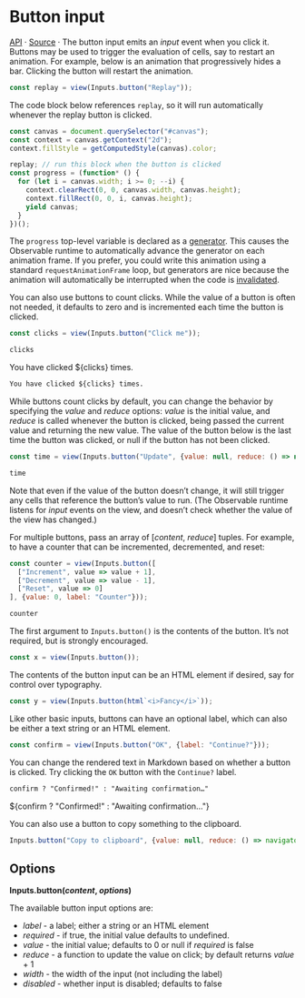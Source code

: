 # Button input

<a href="https://github.com/observablehq/inputs/blob/main/README.md#button">API</a> · <a href="https://github.com/observablehq/inputs/blob/main/src/button.js">Source</a> · The button input emits an *input* event when you click it. Buttons may be used to trigger the evaluation of cells, say to restart an animation. For example, below is an animation that progressively hides a bar. Clicking the button will restart the animation.

<canvas id="canvas" width="360" height="20" style="max-width: 100%; color: var(--theme-foreground-focus); border: solid 1px var(--theme-foreground);"></canvas>

```js echo
const replay = view(Inputs.button("Replay"));
```

 The code block below references <code>replay</code>, so it will run automatically whenever the replay button is clicked.

```js
const canvas = document.querySelector("#canvas");
const context = canvas.getContext("2d");
context.fillStyle = getComputedStyle(canvas).color;
```

```js echo
replay; // run this block when the button is clicked
const progress = (function* () {
  for (let i = canvas.width; i >= 0; --i) {
    context.clearRect(0, 0, canvas.width, canvas.height);
    context.fillRect(0, 0, i, canvas.height);
    yield canvas;
  }
})();
```

<div class="note">The <code>progress</code> top-level variable is declared as a <a href="../reactivity#generators">generator</a>. This causes the Observable runtime to automatically advance the generator on each animation frame. If you prefer, you could write this animation using a standard <code>requestAnimationFrame</code> loop, but generators are nice because the animation will automatically be interrupted when the code is <a href="../reactivity#invalidation">invalidated</a>.</div>

You can also use buttons to count clicks. While the value of a button is often not needed, it defaults to zero and is incremented each time the button is clicked.

```js echo
const clicks = view(Inputs.button("Click me"));
```

```js echo
clicks
```

You have clicked ${clicks} times.

```md
You have clicked ${clicks} times.
```

While buttons count clicks by default, you can change the behavior by specifying the *value* and *reduce* options: *value* is the initial value, and *reduce* is called whenever the button is clicked, being passed the current value and returning the new value. The value of the button below is the last time the button was clicked, or null if the button has not been clicked.

```js echo
const time = view(Inputs.button("Update", {value: null, reduce: () => new Date}));
```

```js
time
```

Note that even if the value of the button doesn’t change, it will still trigger any cells that reference the button’s value to run. (The Observable runtime listens for *input* events on the view, and doesn’t check whether the value of the view has changed.)

For multiple buttons, pass an array of [*content*, *reduce*] tuples. For example, to have a counter that can be incremented, decremented, and reset:

```js echo
const counter = view(Inputs.button([
  ["Increment", value => value + 1],
  ["Decrement", value => value - 1],
  ["Reset", value => 0]
], {value: 0, label: "Counter"}));
```

```js echo
counter
```

The first argument to `Inputs.button()` is the contents of the button. It’s not required, but is strongly encouraged.

```js echo
const x = view(Inputs.button());
```

The contents of the button input can be an HTML element if desired, say for control over typography.

```js echo
const y = view(Inputs.button(html`<i>Fancy</i>`));
```

Like other basic inputs, buttons can have an optional label, which can also be either a text string or an HTML element.

```js echo
const confirm = view(Inputs.button("OK", {label: "Continue?"}));
```

You can change the rendered text in Markdown based on whether a button is clicked. Try clicking the `OK` button with the  `Continue?` label.

```md echo run=false
confirm ? "Confirmed!" : "Awaiting confirmation…"
```

${confirm ? "Confirmed!" : "Awaiting confirmation…"}

You can also use a button to copy something to the clipboard.

```js echo
Inputs.button("Copy to clipboard", {value: null, reduce: () => navigator.clipboard.writeText(time)})
```

## Options

**Inputs.button(*content*, *options*)**

The available button input options are:

* *label* - a label; either a string or an HTML element
* *required* - if true, the initial value defaults to undefined.
* *value* - the initial value; defaults to 0 or null if *required* is false
* *reduce* - a function to update the value on click; by default returns *value* + 1
* *width* - the width of the input (not including the label)
* *disabled* - whether input is disabled; defaults to false
